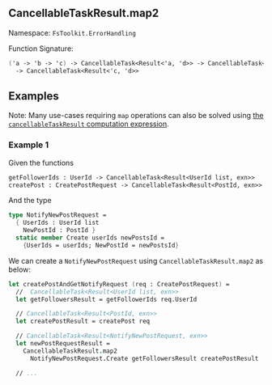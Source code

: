 ## CancellableTaskResult.map2

Namespace: `FsToolkit.ErrorHandling`

Function Signature:

```fsharp
('a -> 'b -> 'c) -> CancellableTask<Result<'a, 'd>> -> CancellableTask<Result<'b, 'd>> 
  -> CancellableTask<Result<'c, 'd>>
```

## Examples

Note: Many use-cases requiring `map` operations can also be solved using [the `cancellableTaskResult` computation expression](../cancellableTaskResult/ce.md).

### Example 1

Given the functions

```fsharp
getFollowerIds : UserId -> CancellableTask<Result<UserId list, exn>>
createPost : CreatePostRequest -> CancellableTask<Result<PostId, exn>>
```

And the type

```fsharp
type NotifyNewPostRequest = 
  { UserIds : UserId list
    NewPostId : PostId }
  static member Create userIds newPostsId =
    {UserIds = userIds; NewPostId = newPostsId}
```

We can create a `NotifyNewPostRequest` using `CancellableTaskResult.map2` as below:

```fsharp
let createPostAndGetNotifyRequest (req : CreatePostRequest) = 
  //  CancellableTask<Result<UserId list, exn>>
  let getFollowersResult = getFollowerIds req.UserId

  // CancellableTask<Result<PostId, exn>>
  let createPostResult = createPost req

  // CancellableTask<Result<NotifyNewPostRequest, exn>>
  let newPostRequestResult =
    CancellableTaskResult.map2 
      NotifyNewPostRequest.Create getFollowersResult createPostResult

  // ...
```

